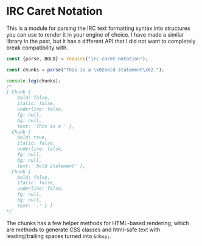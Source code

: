 # IRC Caret Notation

This is a module for parsing the IRC text formatting syntax into structures you can use to render it in your engine of choice. I have made a similar library in the past, but it has a different API that I did not want to completely break compatibility with.

```javascript
const {parse, BOLD} = require("irc-caret-notation");

const chunks = parse("This is a \x02bold statement\x02.");

console.log(chunks);
/*
[ Chunk {
    bold: false,
    italic: false,
    underline: false,
    fg: null,
    bg: null,
    text: 'This is a ' },
  Chunk {
    bold: true,
    italic: false,
    underline: false,
    fg: null,
    bg: null,
    text: 'bold statement' },
  Chunk {
    bold: false,
    italic: false,
    underline: false,
    fg: null,
    bg: null,
    text: '.' } ]
*/
```

The chunks has a few helper methods for HTML-based rendering, which are methods to generate CSS classes and html-safe text with leading/trailing spaces turned into `&nbsp;`.
